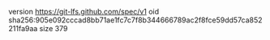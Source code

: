 version https://git-lfs.github.com/spec/v1
oid sha256:905e092cccad8bb71ae1fc7c7f8b344666789ac2f8fce59dd57ca852211fa9aa
size 379

